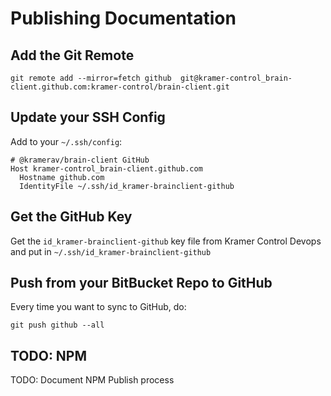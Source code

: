 # Publishing Documentation

## Add the Git Remote
```
git remote add --mirror=fetch github  git@kramer-control_brain-client.github.com:kramer-control/brain-client.git
```

## Update your SSH Config
Add to your `~/.ssh/config`:

```
# @kramerav/brain-client GitHub
Host kramer-control_brain-client.github.com
  Hostname github.com
  IdentityFile ~/.ssh/id_kramer-brainclient-github
```

## Get the GitHub Key

Get the `id_kramer-brainclient-github` key file from Kramer Control Devops and put in `~/.ssh/id_kramer-brainclient-github` 

## Push from your BitBucket Repo to GitHub

Every time you want to sync to GitHub, do:
```
git push github --all
```

## TODO: NPM
TODO: Document NPM Publish process